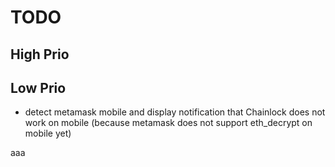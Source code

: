 # TODO

## High Prio
## Low Prio
- detect metamask mobile and display notification that Chainlock does not work on mobile (because metamask does not support eth_decrypt on mobile yet)

aaa